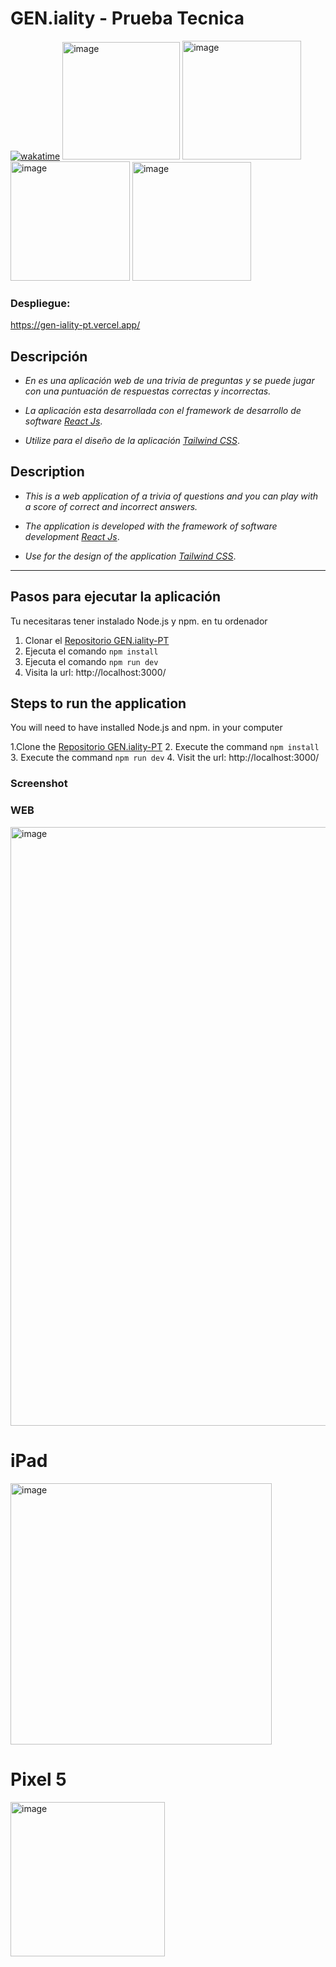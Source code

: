 # **GEN.iality - Prueba Tecnica**

[![wakatime](https://wakatime.com/badge/user/54d759a2-12d9-48b4-9e4e-88518abe7706/project/b4597ad1-76fd-42bb-92d6-77e41772ca40.svg)](https://wakatime.com/badge/user/54d759a2-12d9-48b4-9e4e-88518abe7706/project/b4597ad1-76fd-42bb-92d6-77e41772ca40)
<img width="188" alt="image" src="https://user-images.githubusercontent.com/90290626/173203715-154dc6fc-b895-45ae-a018-a2f47680af33.png">
<img width="190" alt="image" src="https://user-images.githubusercontent.com/90290626/173203724-d3de82c9-be99-4352-908f-f4bf66e4be91.png">
<img width="191" alt="image" src="https://user-images.githubusercontent.com/90290626/173203733-4e09a8af-8540-48df-ae59-308ebc613e97.png">
<img width="190" alt="image" src="https://user-images.githubusercontent.com/90290626/173203748-8bcdeba7-0845-44fa-ae51-a6e567bec38f.png">




### **Despliegue:**

https://gen-iality-pt.vercel.app/

## **Descripción**

- _En es una aplicación web de una trivia de preguntas y se puede jugar con una puntuación de respuestas correctas y incorrectas._

- _La aplicación esta desarrollada con el framework de desarrollo de software [React Js](https://facebook.github.io/react/)_.

- _Utilize para el diseño de la aplicación [Tailwind CSS](https://tailwindcss.com/)_.

## **Description**

- _This is a web application of a trivia of questions and you can play with a score of correct and incorrect answers._

- _The application is developed with the framework of software development [React Js](https://facebook.github.io/react/)_.

- _Use for the design of the application [Tailwind CSS](https://tailwindcss.com/)_.

<hr>

## **Pasos para ejecutar la aplicación**

Tu necesitaras tener instalado Node.js y npm.
en tu ordenador

1. Clonar el [Repositorio GEN.iality-PT](https://github.com/Dsp5502/GEN.iality-PT)
2. Ejecuta el comando `npm install`
3. Ejecuta el comando `npm run dev`
4. Visita la url: http://localhost:3000/

## **Steps to run the application**

You will need to have installed Node.js and npm.
in your computer

1.Clone the [Repositorio GEN.iality-PT](https://github.com/Dsp5502/GEN.iality-PT) 2. Execute the command `npm install` 3. Execute the command `npm run dev` 4. Visit the url: http://localhost:3000/

### Screenshot

### WEB
<img width="958" alt="image" src="https://user-images.githubusercontent.com/90290626/173203835-e314b889-6eb1-4dc9-996a-109c75eb30e8.png">


# iPad
<img width="418" alt="image" src="https://user-images.githubusercontent.com/90290626/173203849-1bc5f76c-0f3a-45a7-821d-d2ed21d059e4.png">


# Pixel 5
<img width="247" alt="image" src="https://user-images.githubusercontent.com/90290626/173203875-3f2b1286-33d1-42a0-b20e-cad79829f8fa.png">




